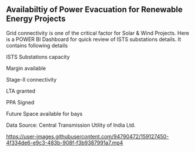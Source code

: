 ## Availabiltiy of Power Evacuation for Renewable Energy Projects

Grid connectivity is one of the critical factor for Solar & Wind Projects. Here is a POWER BI Dashboard for quick review of ISTS substations details. It contains following details

ISTS Substations capacity

Margin available  

Stage-II connectivity

LTA granted

PPA Signed

Future Space available for bays
      
Data Source: Central Transmission Utility of India Ltd.

https://user-images.githubusercontent.com/94790472/159127450-4f334de6-e9c3-483b-908f-f3b9387991a7.mp4

